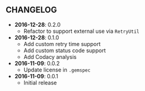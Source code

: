 CHANGELOG
---------
- **2016-12-28**: 0.2.0
  - Refactor to support external use via `RetryUtil`
- **2016-12-28**: 0.1.0
  - Add custom retry time support
  - Add custom status code support
  - Add Codacy analysis
- **2016-11-09**: 0.0.2
  - Update license in `.gemspec`
- **2016-11-09**: 0.0.1
  - Initial release
